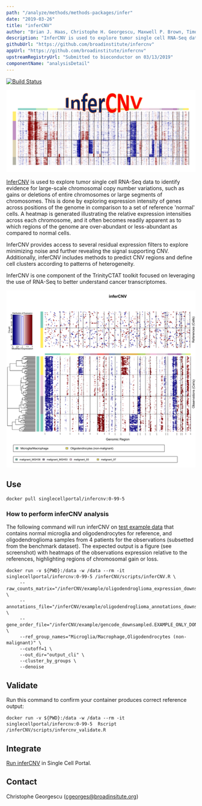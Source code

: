 ```yaml
---
path: "/analyze/methods/methods-packages/infer"
date: "2019-03-26"
title: "inferCNV"
author: "Brian J. Haas, Christophe H. Georgescu, Maxwell P. Brown, Timothy L. Tickle, Livnat Jerby, Matan Hofree, Itay Tirosh, Aviv Regev"
description: "InferCNV is used to explore tumor single cell RNA-Seq data to identify evidence for large-scale chromosomal copy number variations."
githubUrl: "https://github.com/broadinstitute/infercnv"
appUrl: "https://github.com/broadinstitute/infercnv"
upstreamRegistryUrl: "Submitted to bioconductor on 03/13/2019"
componentName: "analysisDetail"
---
```


[![Build Status](https://travis-ci.com/broadinstitute/infercnv.svg?branch=master )](https://travis-ci.com/broadinstitute/infercnv)

[![InferCNV](../_images/methods/infercnv_logo.png)](https://github.com/broadinstitute/infercnv)

[InferCNV](https://github.com/broadinstitute/infercnv) is used to explore tumor single cell RNA-Seq data to identify evidence for large-scale chromosomal copy number variations, such as gains or deletions of entire chromosomes or large segments of chromosomes. This is done by exploring expression intensity of genes across positions of the genome in comparison to a set of reference 'normal' cells. A heatmap is generated illustrating the relative expression intensities across each chromosome, and it often becomes readily apparent as to which regions of the genome are over-abundant or less-abundant as compared to normal cells.

InferCNV provides access to several residual expression filters to explore minimizing noise and further revealing the signal supporting CNV. Additionally, inferCNV includes methods to predict CNV regions and define cell clusters according to patterns of heterogeneity.

InferCNV is one component of the TrinityCTAT toolkit focused on leveraging the use of RNA-Seq to better understand cancer transcriptomes.

[![inferCNV](../_images/methods/infercnv_screenshot.png)](https://github.com/broadinstitute/infercnv)

## Use

```
docker pull singlecellportal/infercnv:0-99-5
```

### How to perform inferCNV analysis 

The following command will run inferCNV on [test example data](https://github.com/broadinstitute/infercnv/tree/master/example) that contains normal microglia and oligodendrocytes for reference, and oligodendroglioma samples from 4 patients for the observations (subsetted from the benchmark dataset). The expected output is a figure (see screenshot) with heatmaps of the observations expression relative to the references, highlighting regions of chromosomal gain or loss.

```
docker run -v ${PWD}:/data -w /data --rm -it singlecellportal/infercnv:0-99-5 /inferCNV/scripts/inferCNV.R \
     --raw_counts_matrix="/inferCNV/example/oligodendroglioma_expression_downsampled.counts.matrix" \
     --annotations_file="/inferCNV/example/oligodendroglioma_annotations_downsampled.txt" \
     --gene_order_file="/inferCNV/example/gencode_downsampled.EXAMPLE_ONLY_DONT_REUSE.txt" \
     --ref_group_names="Microglia/Macrophage,Oligodendrocytes (non-malignant)" \
     --cutoff=1 \
     --out_dir="output_cli" \
     --cluster_by_groups \
     --denoise
```



## Validate
Run this command to confirm your container produces correct reference output: 

```
docker run -v ${PWD}:/data -w /data --rm -it singlecellportal/infercnv:0-99-5  Rscript /inferCNV/scripts/infercnv_validate.R
```

## Integrate
[Run inferCNV](https://github.com/broadinstitute/single_cell_portal/wiki/Running-inferCNV) in Single Cell Portal.

## Contact
Christophe Georgescu ([cgeorges@broadinsitute.org](mailto:cgeorges@broadinsitute.org))
